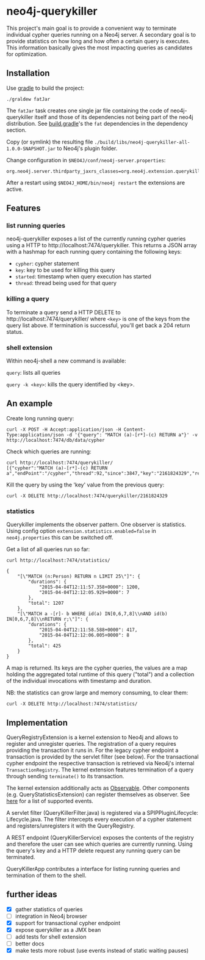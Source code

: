 neo4j-querykiller
=================

This project's main goal is to provide a convenient way to terminate individual cypher queries running on a Neo4j server. A secondary goal is to provide statistics on how long and how often a certain query is executes. This information basically gives the most impacting queries as candidates for optimization.

Installation
------------

Use [gradle](http://www.gradle.org) to build the project:

    ./graldew fatJar
    
The `fatJar` task creates one single jar file containing the code of neo4j-querykiller itself and those of its dependencies not being part of the neo4j distribution. See [build.gradle](build.gradle)'s the `fat` dependencies in the dependency section.
     
Copy (or symlink) the resulting file `./build/libs/neo4j-querykiller-all-1.0.0-SNAPSHOT.jar` to Neo4j's plugin folder.
  
Change configuration in `$NEO4J/conf/neo4j-server.properties`:

    org.neo4j.server.thirdparty_jaxrs_classes=org.neo4j.extension.querykiller.server=/querykiller,org.neo4j.extension.querykiller.statistics=/statistics

After a restart using `$NEO4J_HOME/bin/neo4j restart` the extensions are active.

Features
--------

### list running queries

neo4j-querykiller exposes a list of the currently running cypher queries using a HTTP to http://localhost:7474/querykiller. This returns a JSON array with a hashmap for each running query containing the following keys:

* `cypher`: cypher statement
* `key`: key to be used for killing this query
* `started`: timestamp when query execution has started
* `thread`: thread being used for that query

### killing a query

To terminate a query send a HTTP DELETE to http://localhost:7474/querykiller/<key> where `<key>` is one of the keys from the query list above. If termination is successful, you'll get back a 204 return status.

### shell extension

Within neo4j-shell a new command is available:

`query`: lists all queries

`query -k <key>`: kills the query identified by &lt;key&gt;.

An example
----------

Create long running query:

    curl -X POST -H Accept:application/json -H Content-Type:application/json -d '{"query": "MATCH (a)-[r*]-(c) RETURN a"}' -v  http://localhost:7474/db/data/cypher

Check which queries are running:

    curl http://localhost:7474/querykiller/
    [{"cypher":"MATCH (a)-[r*]-(c) RETURN a","endPoint":"/cypher","thread":92,"since":3847,"key":"2161824329","remoteUser":null,"remoteHost":"127.0.0.1"}]

Kill the query by using the 'key' value from the previous query:

    curl -X DELETE http://localhost:7474/querykiller/2161824329
    
### statistics
    
Querykiller implements the observer pattern. One observer is statistics. Using config option `extension.statistics.enabled=false` in `neo4j.properties` this can be switched off.

Get a list of all queries run so far:

    curl http://localhost:7474/statistics/

    {
        "[\"MATCH (n:Person) RETURN n LIMIT 25\"]": {
            "durations": {
                "2015-04-04T12:11:57.358+0000": 1200, 
                "2015-04-04T12:12:05.929+0000": 7
            }, 
            "total": 1207
        }, 
        "[\"MATCH a -[r]- b WHERE id(a) IN[0,6,7,8]\\nAND id(b) IN[0,6,7,8]\\nRETURN r;\"]": {
            "durations": {
                "2015-04-04T12:11:58.588+0000": 417, 
                "2015-04-04T12:12:06.005+0000": 8
            }, 
            "total": 425
        }
    }
    
A map is returned. Its keys are the cypher queries, the values are a map holding the aggregated total runtime of this query ("total")
    and a collection of the individual invocations with timestamp and duration.
    
NB: the statistics can grow large and memory consuming, to clear them:

    curl -X DELETE http://localhost:7474/statistics/
    
Implementation
--------------

QueryRegistryExtension is a kernel extension to Neo4j and allows to register and unregister queries. The registration of a query requires providing the transaction it runs in. For the legacy cypher endpoint a transaction is provided by the servlet filter (see below). For the transactional cypher endpoint the respective transaction is retrieved via Neo4j's internal `TransactionRegistry`. The kernel extension features termination of a query through sending `terminate()` to its transaction.
   
The kernel extension additionally acts as [Observable](https://docs.oracle.com/javase/7/docs/api/java/util/Observable.html). Other components (e.g. QueryStatisticsExtension) can register themselves as observer. See [here](./src/main/java/org/neo4j/extension/querykiller/events) for a list of supported events.

A servlet filter (QueryKillerFilter.java) is registered via a SPIPPluginLifecycle: Lifecycle.java. The filter intercepts every execution of a cypher statement and registers/unregisters it with the QueryRegistry.

A REST endpoint (QueryKillerService) exposes the contents of the registry and therefore the user can see which queries are currently running. Using the query's key and a HTTP delete request any running query can be terminated.

QueryKillerApp contributes a interface for listing running queries and termination of them to the shell.

further ideas
-------------

* [x] gather statistics of queries
* [ ] integration in Neo4j browser
* [x] support for transactional cypher endpoint
* [x] expose querykiller as a JMX bean
* [ ] add tests for shell extension
* [ ] better docs
* [x] make tests more robust (use events instead of static waiting pauses)

